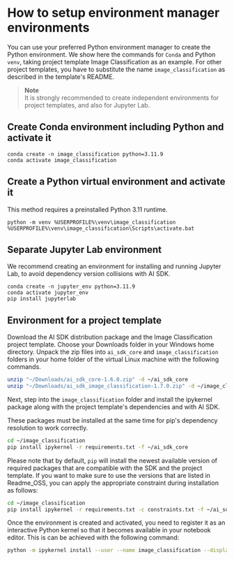 <!--
SPDX-FileCopyrightText: Copyright (C) 2020 - 2024 Siemens AG
SPDX-FileCopyrightText: Copyright (C) 2020-2024 Siemens AG

SPDX-License-Identifier: MIT
-->

# How to setup environment manager environments

You can use your preferred Python environment manager to create the Python environment. We show here the commands for `Conda` and Python `venv`, taking project template Image Classification as an example. For other project templates, you have to substitute the name `image_classification` as described in the template's README.

> **Note**\
> It is strongly recommended to create independent environments for project templates, and also for Jupyter Lab.

## Create Conda environment including Python and activate it

```dosbatch
conda create -n image_classification python=3.11.9
conda activate image_classification
```

## Create a Python virtual environment and activate it

This method requires a preinstalled Python 3.11 runtime.

```dosbatch
python -m venv %USERPROFILE%\venv\image_classification
%USERPROFILE%\venv\image_classification\Scripts\activate.bat
```

## Separate Jupyter Lab environment

We recommend creating an environment for installing and running Jupyter Lab, to avoid dependency version collisions with AI SDK.

```dosbatch
conda create -n jupyter_env python=3.11.9
conda activate jupyter_env
pip install jupyterlab
```

## Environment for a project template

Download the AI SDK distribution package and the Image Classification project template. Choose your Downloads folder in your Windows home directory. Unpack the zip files into `ai_sdk_core` and `image_classification` folders in your home folder of the virtual Linux machine with the following commands.

```bash
unzip "~/Downloads/ai_sdk_core-1.6.0.zip" -d ~/ai_sdk_core
unzip "~/Downloads/ai_sdk_image_classification-1.7.0.zip" -d ~/image_classification
```

Next, step into the `image_classification` folder and install the ipykernel package along with the project template's dependencies and with AI SDK.

These packages must be installed at the same time for pip's dependency resolution to work correctly.

```bash
cd ~/image_classification
pip install ipykernel -r requirements.txt -f ~/ai_sdk_core
```

Please note that by default, `pip` will install the newest available version of required packages that are compatible with the SDK and the project template. If you want to make sure to use the versions that are listed in Readme_OSS, you can apply the appropriate constraint during installation as follows:

```bash
cd ~/image_classification
pip install ipykernel -r requirements.txt -c constraints.txt -f ~/ai_sdk_core
```

Once the environment is created and activated, you need to register it as an interactive Python kernel so that it becomes available in your notebook editor. This is can be achieved with the following command:

```bash
python -m ipykernel install --user --name image_classification --display-name "Python (image_classification)"
```
